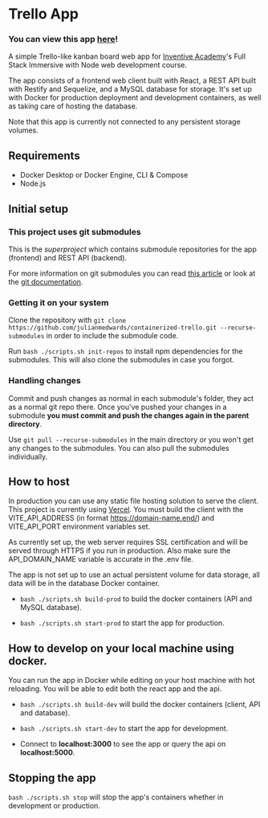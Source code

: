 # Trello App

### You can view this app [here](https://trello.mejulian.dev/)!

A simple Trello-like kanban board web app for [Inventive Academy](https://inventiveacademy.io/)'s Full Stack Immersive with Node web development course.

The app consists of a frontend web client built with React, a REST API built with Restify and Sequelize, and a MySQL database for storage. It's set up with Docker for production deployment and development containers, as well as taking care of hosting the database.

Note that this app is currently not connected to any persistent storage volumes.

## Requirements

-   Docker Desktop or Docker Engine, CLI & Compose
-   Node.js

## Initial setup

### This project uses git submodules

This is the _superproject_ which contains submodule repositories for the app (frontend) and REST API (backend).

For more information on git submodules you can read [this article](https://gist.github.com/gitaarik/8735255) or look at the [git documentation](https://git-scm.com/docs/gitsubmodules).

### Getting it on your system

Clone the repository with `git clone https://github.com/julianmedwards/containerized-trello.git --recurse-submodules` in order to include the submodule code.

Run `bash ./scripts.sh init-repos` to install npm dependencies for the submodules. This will also clone the submodules in case you forgot.

### Handling changes

Commit and push changes as normal in each submodule's folder, they act as a normal git repo there. Once you've pushed your changes in a submodule **you must commit and push the changes again in the parent directory**.

Use `git pull --recurse-submodules` in the main directory or you won't get any changes to the submodules. You can also pull the submodules individually.

## How to host

In production you can use any static file hosting solution to serve the client. This project is currently using [Vercel](https://vercel.com/). You must build the client with the VITE_API_ADDRESS (in format https://domain-name.end/) and VITE_API_PORT environment variables set.

As currently set up, the web server requires SSL certification and will be served through HTTPS if you run in production. Also make sure the API_DOMAIN_NAME variable is accurate in the .env file.

The app is not set up to use an actual persistent volume for data storage, all data will be in the database Docker container.

-   `bash ./scripts.sh build-prod` to build the docker containers (API and MySQL database).

-   `bash ./scripts.sh start-prod` to start the app for production.

## How to develop on your local machine using docker.

You can run the app in Docker while editing on your host machine with hot reloading. You will be able to edit both the react app and the api.

-   `bash ./scripts.sh build-dev` will build the docker containers (client, API and database).

-   `bash ./scripts.sh start-dev` to start the app for development.

-   Connect to **localhost:3000** to see the app or query the api on **localhost:5000**.

## Stopping the app

`bash ./scripts.sh stop` will stop the app's containers whether in development or production.
